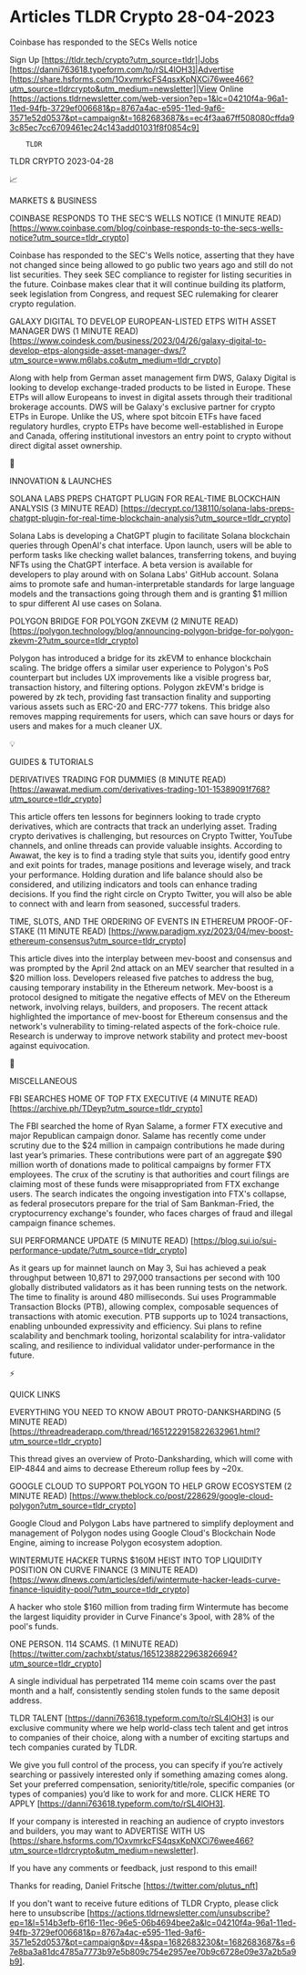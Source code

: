 # Articles TLDR Crypto 28-04-2023

Coinbase has responded to the SECs Wells notice  

Sign Up [https://tldr.tech/crypto?utm_source=tldr]|Jobs
[https://danni763618.typeform.com/to/rSL4lOH3]|Advertise
[https://share.hsforms.com/1OxvmrkcFS4qsxKpNXCi76wee466?utm_source=tldrcrypto&utm_medium=newsletter]|View
Online
[https://actions.tldrnewsletter.com/web-version?ep=1&lc=04210f4a-96a1-11ed-94fb-3729ef006681&p=8767a4ac-e595-11ed-9af6-3571e52d0537&pt=campaign&t=1682683687&s=ec4f3aa67ff508080cffda93c85ec7cc6709461ec24c143add01031f8f0854c9]


		TLDR 

TLDR CRYPTO 2023-04-28

📈 

MARKETS & BUSINESS

COINBASE RESPONDS TO THE SEC’S WELLS NOTICE (1 MINUTE READ)
[https://www.coinbase.com/blog/coinbase-responds-to-the-secs-wells-notice?utm_source=tldr_crypto]


Coinbase has responded to the SEC's Wells notice, asserting that they
have not changed since being allowed to go public two years ago and
still do not list securities. They seek SEC compliance to register for
listing securities in the future. Coinbase makes clear that it will
continue building its platform, seek legislation from Congress, and
request SEC rulemaking for clearer crypto regulation. 

GALAXY DIGITAL TO DEVELOP EUROPEAN-LISTED ETPS WITH ASSET MANAGER DWS
(1 MINUTE READ)
[https://www.coindesk.com/business/2023/04/26/galaxy-digital-to-develop-etps-alongside-asset-manager-dws/?utm_source=www.m6labs.co&utm_medium=tldr_crypto]


Along with help from German asset management firm DWS, Galaxy Digital
is looking to develop exchange-traded products to be listed in Europe.
These ETPs will allow Europeans to invest in digital assets through
their traditional brokerage accounts. DWS will be Galaxy's exclusive
partner for crypto ETPs in Europe. Unlike the US, where spot bitcoin
ETFs have faced regulatory hurdles, crypto ETPs have become
well-established in Europe and Canada, offering institutional
investors an entry point to crypto without direct digital asset
ownership. 

🚀 

INNOVATION & LAUNCHES

SOLANA LABS PREPS CHATGPT PLUGIN FOR REAL-TIME BLOCKCHAIN ANALYSIS (3
MINUTE READ)
[https://decrypt.co/138110/solana-labs-preps-chatgpt-plugin-for-real-time-blockchain-analysis?utm_source=tldr_crypto]


Solana Labs is developing a ChatGPT plugin to facilitate Solana
blockchain queries through OpenAI's chat interface. Upon launch, users
will be able to perform tasks like checking wallet balances,
transferring tokens, and buying NFTs using the ChatGPT interface. A
beta version is available for developers to play around with on Solana
Labs' GitHub account. Solana aims to promote safe and
human-interpretable standards for large language models and the
transactions going through them and is granting $1 million to spur
different AI use cases on Solana. 

POLYGON BRIDGE FOR POLYGON ZKEVM (2 MINUTE READ)
[https://polygon.technology/blog/announcing-polygon-bridge-for-polygon-zkevm-2?utm_source=tldr_crypto]


Polygon has introduced a bridge for its zkEVM to enhance blockchain
scaling. The bridge offers a similar user experience to Polygon's PoS
counterpart but includes UX improvements like a visible progress bar,
transaction history, and filtering options. Polygon zkEVM's bridge is
powered by zk tech, providing fast transaction finality and supporting
various assets such as ERC-20 and ERC-777 tokens. This bridge also
removes mapping requirements for users, which can save hours or days
for users and makes for a much cleaner UX. 

💡 

GUIDES & TUTORIALS

DERIVATIVES TRADING FOR DUMMIES (8 MINUTE READ)
[https://awawat.medium.com/derivatives-trading-101-15389091f768?utm_source=tldr_crypto]


This article offers ten lessons for beginners looking to trade crypto
derivatives, which are contracts that track an underlying asset.
Trading crypto derivatives is challenging, but resources on Crypto
Twitter, YouTube channels, and online threads can provide valuable
insights. According to Awawat, the key is to find a trading style that
suits you, identify good entry and exit points for trades, manage
positions and leverage wisely, and track your performance. Holding
duration and life balance should also be considered, and utilizing
indicators and tools can enhance trading decisions. If you find the
right circle on Crypto Twitter, you will also be able to connect with
and learn from seasoned, successful traders. 

TIME, SLOTS, AND THE ORDERING OF EVENTS IN ETHEREUM PROOF-OF-STAKE (11
MINUTE READ)
[https://www.paradigm.xyz/2023/04/mev-boost-ethereum-consensus?utm_source=tldr_crypto]


This article dives into the interplay between mev-boost and consensus
and was prompted by the April 2nd attack on an MEV searcher that
resulted in a $20 million loss. Developers released five patches to
address the bug, causing temporary instability in the Ethereum
network. Mev-boost is a protocol designed to mitigate the negative
effects of MEV on the Ethereum network, involving relays, builders,
and proposers. The recent attack highlighted the importance of
mev-boost for Ethereum consensus and the network's vulnerability to
timing-related aspects of the fork-choice rule. Research is underway
to improve network stability and protect mev-boost against
equivocation. 

🦄 

MISCELLANEOUS

FBI SEARCHES HOME OF TOP FTX EXECUTIVE (4 MINUTE READ)
[https://archive.ph/TDeyp?utm_source=tldr_crypto] 

The FBI searched the home of Ryan Salame, a former FTX executive and
major Republican campaign donor. Salame has recently come under
scrutiny due to the $24 million in campaign contributions he made
during last year’s primaries. These contributions were part of an
aggregate $90 million worth of donations made to political campaigns
by former FTX employees. The crux of the scrutiny is that authorities
and court filings are claiming most of these funds were
misappropriated from FTX exchange users. The search indicates the
ongoing investigation into FTX's collapse, as federal prosecutors
prepare for the trial of Sam Bankman-Fried, the cryptocurrency
exchange's founder, who faces charges of fraud and illegal campaign
finance schemes. 

SUI PERFORMANCE UPDATE (5 MINUTE READ)
[https://blog.sui.io/sui-performance-update/?utm_source=tldr_crypto] 

As it gears up for mainnet launch on May 3, Sui has achieved a peak
throughput between 10,871 to 297,000 transactions per second with 100
globally distributed validators as it has been running tests on the
network. The time to finality is around 480 milliseconds. Sui uses
Programmable Transaction Blocks (PTB), allowing complex, composable
sequences of transactions with atomic execution. PTB supports up to
1024 transactions, enabling unbounded expressivity and efficiency. Sui
plans to refine scalability and benchmark tooling, horizontal
scalability for intra-validator scaling, and resilience to individual
validator under-performance in the future. 

⚡ 

QUICK LINKS

EVERYTHING YOU NEED TO KNOW ABOUT PROTO-DANKSHARDING (5 MINUTE READ)
[https://threadreaderapp.com/thread/1651222915822632961.html?utm_source=tldr_crypto]


This thread gives an overview of Proto-Danksharding, which will come
with EIP-4844 and aims to decrease Ethereum rollup fees by ~20x. 

GOOGLE CLOUD TO SUPPORT POLYGON TO HELP GROW ECOSYSTEM (2 MINUTE READ)
[https://www.theblock.co/post/228629/google-cloud-polygon?utm_source=tldr_crypto]


Google Cloud and Polygon Labs have partnered to simplify deployment
and management of Polygon nodes using Google Cloud's Blockchain Node
Engine, aiming to increase Polygon ecosystem adoption. 

WINTERMUTE HACKER TURNS $160M HEIST INTO TOP LIQUIDITY POSITION ON
CURVE FINANCE (3 MINUTE READ)
[https://www.dlnews.com/articles/defi/wintermute-hacker-leads-curve-finance-liquidity-pool/?utm_source=tldr_crypto]


A hacker who stole $160 million from trading firm Wintermute has
become the largest liquidity provider in Curve Finance's 3pool, with
28% of the pool's funds. 

ONE PERSON. 114 SCAMS. (1 MINUTE READ)
[https://twitter.com/zachxbt/status/1651238822963826694?utm_source=tldr_crypto]


A single individual has perpetrated 114 meme coin scams over the past
month and a half, consistently sending stolen funds to the same
deposit address. 

TLDR TALENT [https://danni763618.typeform.com/to/rSL4lOH3] is our
exclusive community where we help world-class tech talent and get
intros to companies of their choice, along with a number of exciting
startups and tech companies curated by TLDR.

We give you full control of the process, you can specify if you’re
actively searching or passively interested only if something amazing
comes along. Set your preferred compensation, seniority/title/role,
specific companies (or types of companies) you’d like to work for
and more. CLICK HERE TO APPLY
[https://danni763618.typeform.com/to/rSL4lOH3].

If your company is interested in reaching an audience of crypto
investors and builders, you may want to ADVERTISE WITH US
[https://share.hsforms.com/1OxvmrkcFS4qsxKpNXCi76wee466?utm_source=tldrcrypto&utm_medium=newsletter].


If you have any comments or feedback, just respond to this email! 

Thanks for reading, 
Daniel Fritsche [https://twitter.com/plutus_nft] 

If you don't want to receive future editions of TLDR Crypto,
please click here to unsubscribe
[https://actions.tldrnewsletter.com/unsubscribe?ep=1&l=514b3efb-6f16-11ec-96e5-06b4694bee2a&lc=04210f4a-96a1-11ed-94fb-3729ef006681&p=8767a4ac-e595-11ed-9af6-3571e52d0537&pt=campaign&pv=4&spa=1682683230&t=1682683687&s=67e8ba3a81dc4785a7773b97e5b809c754e2957ee70b9c6728e09e37a2b5a9b9].


 